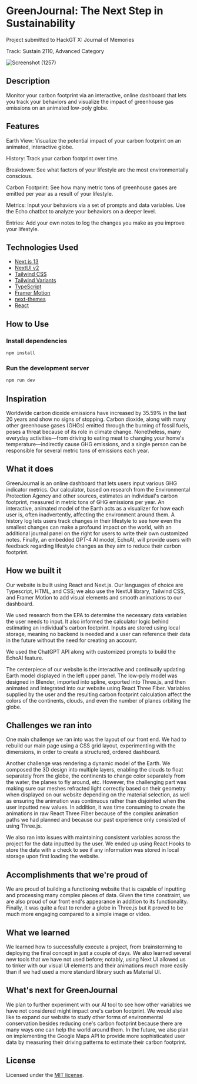 # GreenJournal: The Next Step in Sustainability

Project submitted to HackGT X: Journal of Memories

Track: Sustain 2110, Advanced Category

![Screenshot (1257)](https://github.com/barrosodavid/hackgt-sustainability/assets/16299285/31358931-a8b1-40bc-8013-8cadf72a021b)

## Description

Monitor your carbon footprint via an interactive, online dashboard that lets you track your behaviors and visualize the impact of greenhouse gas emissions on an animated low-poly globe.

## Features

Earth View: Visualize the potential impact of your carbon footprint on an animated, interactive globe.

History: Track your carbon footprint over time.

Breakdown: See what factors of your lifestyle are the most environmentally conscious.

Carbon Footprint: See how many metric tons of greenhouse gases are emitted per year as a result of your lifestyle.

Metrics: Input your behaviors via a set of prompts and data variables. Use the Echo chatbot to analyze your behaviors on a deeper level.

Entries: Add your own notes to log the changes you make as you improve your lifestyle.

## Technologies Used

- [Next.js 13](https://nextjs.org/docs/getting-started)
- [NextUI v2](https://nextui.org/)
- [Tailwind CSS](https://tailwindcss.com/)
- [Tailwind Variants](https://tailwind-variants.org)
- [TypeScript](https://www.typescriptlang.org/)
- [Framer Motion](https://www.framer.com/motion/)
- [next-themes](https://github.com/pacocoursey/next-themes)
- [React](https://react.dev/)

## How to Use

### Install dependencies

```bash
npm install
```

### Run the development server

```bash
npm run dev
```

## Inspiration

Worldwide carbon dioxide emissions have increased by 35.59% in the last 20 years and show no signs of stopping. Carbon dioxide, along with many other greenhouse gases (GHGs) emitted through the burning of fossil fuels, poses a threat because of its role in climate change. Nonetheless, many everyday activities—from driving to eating meat to changing your home's temperature—indirectly cause GHG emissions, and a single person can be responsible for several metric tons of emissions each year.

## What it does

GreenJournal is an online dashboard that lets users input various GHG indicator metrics. Our calculator, based on research from the Environmental Protection Agency and other sources, estimates an individual's carbon footprint, measured in metric tons of GHG emissions per year. An interactive, animated model of the Earth acts as a visualizer for how each user is, often inadvertently, affecting the environment around them. A history log lets users track changes in their lifestyle to see how even the smallest changes can make a profound impact on the world, with an additional journal panel on the right for users to write their own customized notes. Finally, an embedded GPT-4 AI model, EchoAI, will provide users with feedback regarding lifestyle changes as they aim to reduce their carbon footprint.

## How we built it

Our website is built using React and Next.js. Our languages of choice are Typescript, HTML, and CSS; we also use the NextUI library, Tailwind CSS, and Framer Motion to add visual elements and smooth animations to our dashboard.

We used research from the EPA to determine the necessary data variables the user needs to input. It also informed the calculator logic behind estimating an individual's carbon footprint. Inputs are stored using local storage, meaning no backend is needed and a user can reference their data in the future without the need for creating an account.

We used the ChatGPT API along with customized prompts to build the EchoAI feature.

The centerpiece of our website is the interactive and continually updating Earth model displayed in the left upper panel. The low-poly model was designed in Blender, imported into spline, exported into Three.js, and then animated and integrated into our website using React Three Fiber. Variables supplied by the user and the resulting carbon footprint calculation affect the colors of the continents, clouds, and even the number of planes orbiting the globe.

## Challenges we ran into

One main challenge we ran into was the layout of our front end. We had to rebuild our main page using a CSS grid layout, experimenting with the dimensions, in order to create a structured, ordered dashboard.

Another challenge was rendering a dynamic model of the Earth. We composed the 3D design into multiple layers, enabling the clouds to float separately from the globe, the continents to change color separately from the water, the planes to fly around, etc. However, the challenging part was making sure our meshes refracted light correctly based on their geometry when displayed on our website depending on the material selection, as well as ensuring the animation was continuous rather than disjointed when the user inputted new values. In addition, it was time consuming to create the animations in raw React Three Fiber because of the complex animation paths we had planned and because our past experience only consisted of using Three.js.

We also ran into issues with maintaining consistent variables across the project for the data inputted by the user. We ended up using React Hooks to store the data with a check to see if any information was stored in local storage upon first loading the website.

## Accomplishments that we're proud of

We are proud of building a functioning website that is capable of inputting and processing many complex pieces of data. Given the time constraint, we are also proud of our front end's appearance in addition to its functionality. Finally, it was quite a feat to render a globe in Three.js but it proved to be much more engaging compared to a simple image or video.

## What we learned

We learned how to successfully execute a project, from brainstorming to deploying the final concept in just a couple of days. We also learned several new tools that we have not used before; notably, using Next UI allowed us to tinker with our visual UI elements and their animations much more easily than if we had used a more standard library such as Material UI.

## What's next for GreenJournal

We plan to further experiment with our AI tool to see how other variables we have not considered might impact one's carbon footprint. We would also like to expand our website to study other forms of environmental conservation besides reducing one's carbon footprint because there are many ways one can help the world around them. In the future, we also plan on implementing the Google Maps API to provide more sophisticated user data by measuring their driving patterns to estimate their carbon footprint.

## License

Licensed under the [MIT license](https://github.com/nextui-org/next-app-template/blob/main/LICENSE).
